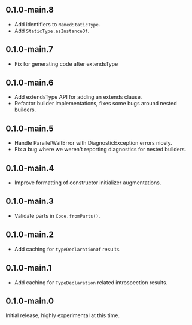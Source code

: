 ## 0.1.0-main.8

- Add identifiers to `NamedStaticType`.
- Add `StaticType.asInstanceOf`.

## 0.1.0-main.7

- Fix for generating code after extendsType

## 0.1.0-main.6

- Add extendsType API for adding an extends clause.
- Refactor builder implementations, fixes some bugs around nested builders.

## 0.1.0-main.5

- Handle ParallelWaitError with DiagnosticException errors nicely.
- Fix a bug where we weren't reporting diagnostics for nested builders.

## 0.1.0-main.4

- Improve formatting of constructor initializer augmentations.

## 0.1.0-main.3

- Validate parts in `Code.fromParts()`.

## 0.1.0-main.2

- Add caching for `typeDeclarationOf` results.

## 0.1.0-main.1

- Add caching for `TypeDeclaration` related introspection results.

## 0.1.0-main.0

Initial release, highly experimental at this time.
